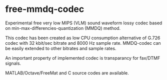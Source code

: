 # free-mmdq-codec
Experimental free very low MIPS (VLM) sound waveform lossy codec
based on min-max-differencies-quantization (MMDQ) method.

This codec has been created as low CPU consumption alternative
of G.726 codec with 32 kbit/sec bitrate and 8000 Hz sample rate.
MMDQ-codec can be easily extended to other bitrates and sample rates.

An important property of implemented codec is transparancy for
fax/DTMF signals.

MATLAB/Octave/FreeMat and C source codes are available.
